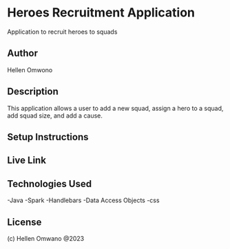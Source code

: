 # Heroes Recruitment Application
Application to recruit heroes to squads
## Author
Hellen Omwono
## Description
This application allows a user to add a new squad, assign a hero to a squad, add squad size, and add a cause.
## Setup Instructions

## Live Link
## Technologies Used
-Java
-Spark
-Handlebars
-Data Access Objects
-css

## License
(c) Hellen Omwano @2023

